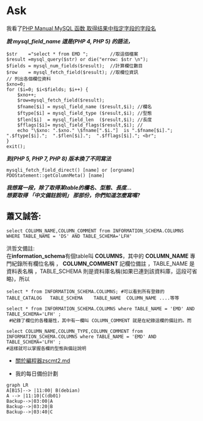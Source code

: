 # Ask

我看了[PHP Manual MySQL 函数 取得结果中指定字段的字段名](https://www.xuchao.org/docs/php/function.mysql-field-name.html)

***說 mysql_field_name 這是(PHP 4, PHP 5) 的語法，***  

```
$str    ="select * from EMD ";        //取這個檔案  
$result =mysql_query($str) or die("errow: $str \n");  
$fields = mysql_num_fields($result);  //計算欄位數目  
$row    = mysql_fetch_field($result); //取欄位資訊  
// 列出各個欄位資料  
$xno=0;  
for ($i=0; $i<$fields; $i++) {  
    $xno++;  
    $row=mysql_fetch_field($result);  
    $fname[$i] = mysql_field_name ($result,$i); //欄名  
    $ftype[$i] = mysql_field_type ($result,$i); //型態  
    $flen[$i]  = mysql_field_len  ($result,$i); //長度  
    $fflags[$i]= mysql_field_flags($result,$i); //  
    echo "\$xno: ".$xno." \$fname[".$i."]  is ".$fname[$i].";  ".$ftype[$i].";  ".$flen[$i].";  ".$fflags[$i]."; <br";  
}  
exit();  
```

***到(PHP 5, PHP 7, PHP 8) 版本換了不同寫法***  

```
mysqli_fetch_field_direct() [name] or [orgname]  
PDOStatement::getColumnMeta() [name]  
```
***我想寫一段，除了取得某table的欄名、型態、長度...  
想要取得 「中文備註說明」 那部份，你們知道怎麼寫嗎?***

## 蕭又誠答:
```
select COLUMN_NAME,COLUMN_COMMENT from INFORMATION_SCHEMA.COLUMNS WHERE TABLE_NAME = 'DS' AND TABLE_SCHEMA='LFH' 
```
洪哲文備註:  
在**information_schema**有個table叫 **COLUMNS**，其中的
**COLUMN_NAME** 專門紀錄所有欄位名稱 ， **COLUMN_COMMENT** 記欄位備註 ，TABLE_NAME 是資料表名稱 ，TABLE_SCHEMA 則是資料庫名稱(如果已連到該資料庫，這段可省略)，所以

```
select * from INFORMATION_SCHEMA.COLUMNS; #可以看到所有登錄的TABLE_CATALOG	TABLE_SCHEMA	TABLE_NAME	COLUMN_NAME ....等等

select * from INFORMATION_SCHEMA.COLUMNS where TABLE_NAME = 'EMD' AND TABLE_SCHEMA='LFH' ; 
 #紀錄了欄位的各種屬性，其中有一欄叫 COLUMN_COMMENT 就是在紀錄這欄的備註的。而
 
select COLUMN_NAME,COLUMN_TYPE,COLUMN_COMMENT from INFORMATION_SCHEMA.COLUMNS where TABLE_NAME = 'EMD' AND TABLE_SCHEMA='LFH' ;  
#這樣就可以掌握各欄的型態與備註說明
```
- [關於編程器zscmt2.md](https://hongtsewen.github.io/test1/zscmt2.md)

- 我的每日備份計劃
```mermaid
graph LR
A[B15]--> |11:00| B(debian)
A --> |11:10|C(db01)
Backup-->|03:00|A
Backup-->|03:20|B
Backup-->|03:40|C
```



